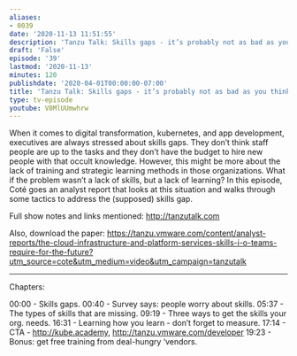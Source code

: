 ```yaml
---
aliases:
- 0039
date: '2020-11-13 11:51:55'
description: 'Tanzu Talk: Skills gaps - it’s probably not as bad as you think.'
draft: 'False'
episode: '39'
lastmod: '2020-11-13'
minutes: 120
publishdate: '2020-04-01T00:00:00-07:00'
title: 'Tanzu Talk: Skills gaps - it’s probably not as bad as you think.'
type: tv-episode
youtube: V8MlUUmwhrw
---
```


When it comes to digital transformation, kubernetes, and app development, executives are always stressed about skills gaps. They don’t think staff people are up to the tasks and they don’t have the budget to hire new people with that occult knowledge. However, this might be more about the lack of training and strategic learning methods in those organizations. What if the problem wasn’t a lack of skills, but a lack of learning? In this episode, Coté goes an analyst report that looks at this situation and walks through some tactics to address the (supposed) skills gap.

Full show notes and links mentioned: http://tanzutalk.com

Also, download the paper: https://tanzu.vmware.com/content/analyst-reports/the-cloud-infrastructure-and-platform-services-skills-i-o-teams-require-for-the-future?utm_source=cote&utm_medium=video&utm_campaign=tanzutalk

----

Chapters:

00:00 - Skills gaps.
00:40 - Survey says: people worry about skills.
05:37 - The types of skills that are missing.
09:19 - Three ways to get the skills your org. needs.
16:31 - Learning how you learn - don’t forget to measure.
17:14 - CTA - http://kube.academy, http://tanzu.vmware.com/developer
19:23 - Bonus: get free training from deal-hungry ‘vendors.
